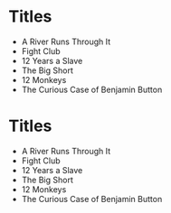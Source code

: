  # Titles

 - A River Runs Through It
 - Fight Club
 - 12 Years a Slave
 - The Big Short
 - 12 Monkeys
- The Curious Case of Benjamin Button

# Titles

* A River Runs Through It
* Fight Club
* 12 Years a Slave
* The Big Short
* 12 Monkeys
* The Curious Case of Benjamin Button
